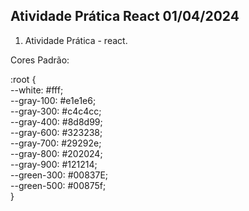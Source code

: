 ## Atividade Prática React 01/04/2024

1. Atividade Prática - react.

Cores Padrão:

:root {  
    --white: #fff;  
    --gray-100: #e1e1e6;  
    --gray-300: #c4c4cc;  
    --gray-400: #8d8d99;  
    --gray-600: #323238;  
    --gray-700: #29292e;  
    --gray-800: #202024;  
    --gray-900: #121214;  
    --green-300: #00837E;  
    --green-500: #00875f;  
    }  
